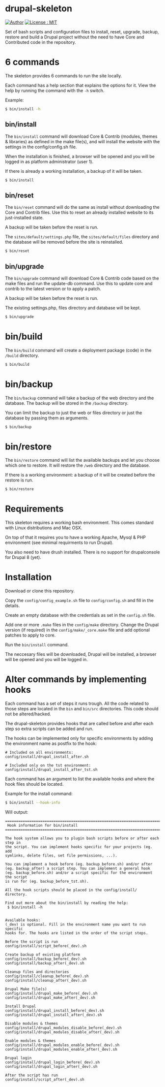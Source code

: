 # drupal-skeleton

[![Author][icon-author]][link-author]
[![License : MIT][icon-license]][link-license]

Set of bash scripts and configuration files to install, reset, upgrade, backup,
restore and build a Drupal project without the need to have Core and Contributed
code in the repository.


# 6 commands
The skeleton provides 6 commands to run the site locally.

Each command has a help section that explains the options for it. View the help
by running the command with the `-h` switch.

Example:

``` bash
$ bin/install -h
```


## bin/install
The `bin/install` command will download Core & Contrib (modules, themes & 
libraries) as defined in the make file(s), and will install the website with
the settings in the config/config.sh file.

When the installation is finished, a browser will be opened and you will be 
logged in as platform administrator (user 1).

If there is already a working installation, a backup of it will be taken. 

``` bash
$ bin/install
```

## bin/reset
The `bin/reset` command will do the same as install without downloading the Core
and Contrib files. Use this to reset an already installed website to its 
just-installed state.

A backup will be taken before the reset is run. 

The `sites/default/settings.php` file, the `sites/default/files` directory and 
the database will be removed before the site is reinstalled.

``` bash
$ bin/reset
```

## bin/upgrade
The `bin/upgrade` command will download Core & Contrib code based on the make
files and run the update-db command. Use this to update core and contrib to the 
latest version or to apply a patch.

A backup will be taken before the reset is run.

The existing settings.php, files directory and database will be kept.

``` bash
$ bin/upgrade
```

# bin/build
The `bin/build` command will create a deployment package (code) in the `/build`
directory.

``` bash
$ bin/build
```

# bin/backup
The `bin/backup` command will take a backup of the web directory and the 
database. The backup will be stored in the `/backup` directory.

You can limit the backup to just the web or files directory or just the database
by passing them as arguments.

``` bash
$ bin/backup
```

# bin/restore
The `bin/restore` command will list the available backups and let you choose 
which one to restore. It will restore the `/web` directory and the database.

If there is a working environment: a backup of it will be created before the 
restore is run.

``` bash
$ bin/restore
```


# Requirements
This skeleton requires a working bash environment. This comes standard with 
Linux distributions and Mac OSX.

On top of that it requires you to have a working Apache, Mysql & PHP 
environment (see minimal requirments to run Drupal).

You also need to have drush installed. There is no support for 
drupalconsole for Drupal 8 (yet).  


# Installation
Download or clone this repository.

Copy the `config/config_example.sh` file to `config/config.sh` and fill in the 
details.

Create an empty database with the credentials as set in the `config.sh` file. 

Add one or more `.make` files in the `config/make` directory.
Change the Drupal version (if required) in the `config/make/_core.make` file and
add optional patches to apply to core.

Run the `bin/install`  command.

The neccesary files will be downloaded, Drupal will be installed, a browser will
be opened and you will be logged in.


# Alter commands by implementing hooks
Each command has a set of steps it runs trough. All the code related to those 
steps are located in the `bin` and `bin/src` directories. This code should not 
be altered/hacked.
 
The drupal-skeleton provides hooks that are called before and after each step so
extra scripts can be added and run. 

The hooks can be implemented only for specific environments by adding the 
environment name as postfix to the hook:

```
# Included on all environments:
config/install/drupal_install_after.sh

# Included only on the tst environment:
config/install/drupal_install_after_tst.sh
```

Each command has an argument to list the available hooks and where the hook 
files should be located.

Example for the install command:

``` bash
$ bin/install --hook-info
```

Will output:

```
================================================================================
 Hook information for bin/install
================================================================================

The hook system allows you to plugin bash scripts before or after each step in
the script. You can implement hooks specific for your projects (eg. add
symlinks, delete files, set file permissions, ...).

You can implement a hook before (eg. backup_before.sh) and/or after
(eg. backup_after) a script step. You can implement a general hook
(eg. backup_before.sh) and/or a script specific for the environment the script
is run for (eg. backup_before_tst.sh).

All the hook scripts should be placed in the config/install/ directory.

Find out more about the bin/install by reading the help:
 $ bin/install -h


Available hooks:
(_dev) is optional. Fill in the environment name you want to run specific
hooks for. The hooks are listed in the order of the script steps.

Before the script is run
config/install/script_before(_dev).sh

Create backup of existing platform
config/install/backup_before(_dev).sh
config/install/backup_after(_dev).sh

Cleanup files and directories
config/install/cleanup_before(_dev).sh
config/install/cleanup_after(_dev).sh

Drupal Make file(s)
config/install/drupal_make_before(_dev).sh
config/install/drupal_make_after(_dev).sh

Install Drupal
config/install/drupal_install_before(_dev).sh
config/install/drupal_install_after(_dev).sh

Disable modules & themes
config/install/drupal_modules_disable_before(_dev).sh
config/install/drupal_modules_disable_after(_dev).sh

Enable modules & themes
config/install/drupal_modules_enable_before(_dev).sh
config/install/drupal_modules_enable_after(_dev).sh

Drupal login
config/install/drupal_login_before(_dev).sh
config/install/drupal_login_after(_dev).sh

After the script has run
config/install/script_after(_dev).sh
```


[icon-author]: https://img.shields.io/badge/author-%40sgrame-blue.svg?style=flat-square
[icon-license]: https://img.shields.io/badge/license-MIT-blue.svg?style=flat-square

[link-author]: https://twitter.com/sgrame
[link-license]: LICENSE.md
